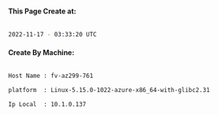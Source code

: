 
   
#### This Page Create at:

```bash

2022-11-17 - 03:33:20 UTC

```

#### Create By Machine:

```bash

Host Name : fv-az299-761

platform  : Linux-5.15.0-1022-azure-x86_64-with-glibc2.31

Ip Local  : 10.1.0.137

```

